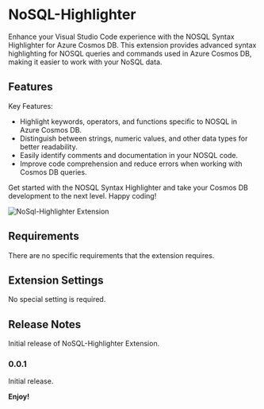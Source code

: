 # NoSQL-Highlighter

Enhance your Visual Studio Code experience with the NOSQL Syntax Highlighter for Azure Cosmos DB. 
This extension provides advanced syntax highlighting for NOSQL queries and commands used in Azure Cosmos DB, making it easier to work with your NoSQL data.

## Features

Key Features:
- Highlight keywords, operators, and functions specific to NOSQL in Azure Cosmos DB.
- Distinguish between strings, numeric values, and other data types for better readability.
- Easily identify comments and documentation in your NOSQL code.
- Improve code comprehension and reduce errors when working with Cosmos DB queries.

Get started with the NOSQL Syntax Highlighter and take your Cosmos DB development to the next level. Happy coding!

![NoSql-Highlighter Extension](vscode-resource:/media/vsCodeExtension.gif)

## Requirements

There are no specific requirements that the extension requires.

## Extension Settings

No special setting is required.


## Release Notes

Initial release of NoSQL-Highlighter Extension.

### 0.0.1

Initial release.

**Enjoy!**
